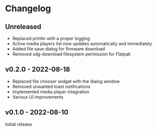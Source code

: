 # Changelog

## Unreleased

- Replaced println with a proper logging
- Active media players list now updates automatically and immediately
- Added file save dialog for firmware download
- Removed xdg-download filesystem permission for Flatpak


## v0.2.0 - 2022-08-18

- Replaced file chooser widget with the dialog window
- Removed unwanted toast notifications
- Implemented media player integration
- Various UI improvements


## v0.1.0 - 2022-08-10

Initial release
